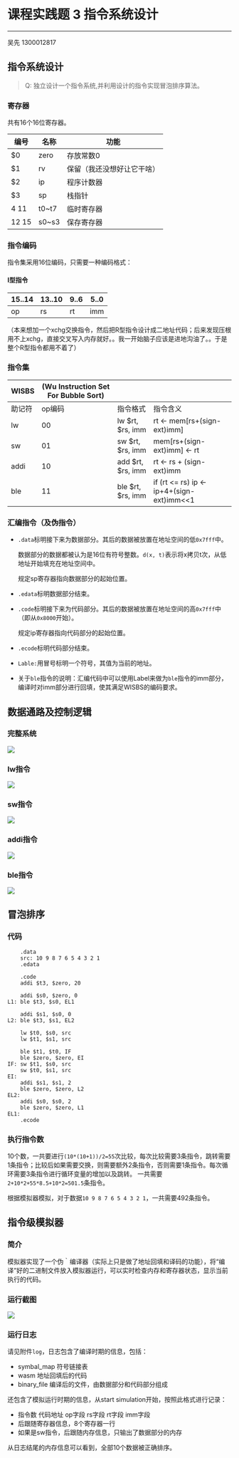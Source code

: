 # 课程实践题 3 指令系统设计
---
吴先 1300012817

## 指令系统设计
>Q: 独立设计一个指令系统,并利用设计的指令实现冒泡排序算法。

### 寄存器
共有16个16位寄存器。

|编号	|名称	|功能	|
|-------|------|-------|
|$0		|zero	|存放常数0|
|$1		|rv		|保留（我还没想好让它干啥）|
|$2		|ip		|程序计数器|
|$3		|sp		|栈指针	|
|$4~$11	|t0~t7	|临时寄存器|
|$12~$15|s0~s3	|保存寄存器|

### 指令编码
指令集采用16位编码，只需要一种编码格式：

#### I型指令
|15..14|13..10|9..6|5..0|
|------|------|----|----|
|op    |rs    |rt  |imm |

（本来想加一个xchg交换指令，然后把R型指令设计成二地址代码；后来发现压根用不上xchg，直接交叉写入内存就好。。我一开始脑子应该是进地沟油了。。于是整个R型指令都用不着了）

### 指令集
| WISBS |(Wu Instruction Set For Bubble Sort)|   |   |
|-----	|-------|---|---|
|助记符	|op编码  |指令格式|指令含义|
|lw		|00		|lw $rt, $rs, imm|rt <- mem[rs+(sign-ext)imm]|
|sw		|01		|sw $rt, $rs, imm|mem[rs+(sign-ext)imm] <- rt|
|addi	|10		|add $rt, $rs, imm|rt <- rs + (sign-ext)imm  |
|ble	|11		|ble $rt, $rs, imm|if (rt <= rs) ip <- ip+4+(sign-ext)imm<<1| 

### 汇编指令（及伪指令）
* `.data`标明接下来为数据部分。其后的数据被放置在地址空间的低`0x7fff`中。

  数据部分的数据都被认为是16位有符号整数。`d(x, t)`表示将x拷贝t次，从低地址开始填充在地址空间中。

  规定sp寄存器指向数据部分的起始位置。

* `.edata`标明数据部分结束。

* `.code`标明接下来为代码部分。其后的数据被放置在地址空间的高`0x7fff`中（即从`0x8000`开始）。

  规定ip寄存器指向代码部分的起始位置。

* `.ecode`标明代码部分结束。

* `Lable:`用冒号标明一个符号，其值为当前的地址。

* 关于`ble`指令的说明：汇编代码中可以使用Label来做为`ble`指令的imm部分，编译时对imm部分进行回填，使其满足WISBS的编码要求。

## 数据通路及控制逻辑
### 完整系统
![](/Users/wuxian/Desktop/mprc_hw3/数据通路.jpg)

### lw指令
![](/Users/wuxian/Desktop/mprc_hw3/数据通路lw.jpg)

### sw指令
![](/Users/wuxian/Desktop/mprc_hw3/数据通路sw.jpg)

### addi指令
![](/Users/wuxian/Desktop/mprc_hw3/数据通路addi.jpg)

### ble指令
![](/Users/wuxian/Desktop/mprc_hw3/数据通路ble.jpg)

## 冒泡排序
### 代码

	    .data
	    src: 10 9 8 7 6 5 4 3 2 1
	    .edata
	
	    .code
	    addi $t3, $zero, 20
	
	    addi $s0, $zero, 0
	L1: ble $t3, $s0, EL1
	
	    addi $s1, $s0, 0
	L2: ble $t3, $s1, EL2
	
	    lw $t0, $s0, src
	    lw $t1, $s1, src
	
	    ble $t1, $t0, IF
	    ble $zero, $zero, EI
	IF: sw $t1, $s0, src
	    sw $t0, $s1, src
	EI:
	    addi $s1, $s1, 2
	    ble $zero, $zero, L2
	EL2:
	    addi $s0, $s0, 2
	    ble $zero, $zero, L1
	EL1:
	    .ecode

### 执行指令数
10个数，一共要进行`(10*(10+1))/2=55`次比较，每次比较需要3条指令，跳转需要1条指令；比较后如果需要交换，则需要额外2条指令，否则需要1条指令。每次循环需要3条指令进行循环变量的增加以及跳转。
一共需要`2+10*2+55*8.5+10*2=501.5`条指令。

根据模拟器模拟，对于数据`10 9 8 7 6 5 4 3 2 1`，一共需要492条指令。

## 指令级模拟器
### 简介
模拟器实现了一个伪｀编译器（实际上只是做了地址回填和译码的功能），将“编译”好的二进制文件放入模拟器运行，可以实时检查内存和寄存器状态，显示当前执行的代码。
### 运行截图
![](/Users/wuxian/Desktop/mprc_hw3/snapshot.jpeg)
### 运行日志
请见附件`log`，日志包含了编译时期的信息，包括：

* symbal_map 符号链接表
* wasm 地址回填后的代码
* binary_file 编译后的文件，由数据部分和代码部分组成

还包含了模拟运行时期的信息，从start simulation开始，按照此格式进行记录：

* 指令数 代码地址 op字段 rs字段 rt字段 imm字段
* 后跟随寄存器信息，8个寄存器一行
* 如果是sw指令，后跟随内存信息，只输出了数据部分的内存

从日志结尾的内存信息可以看到，全部10个数据被正确排序。

